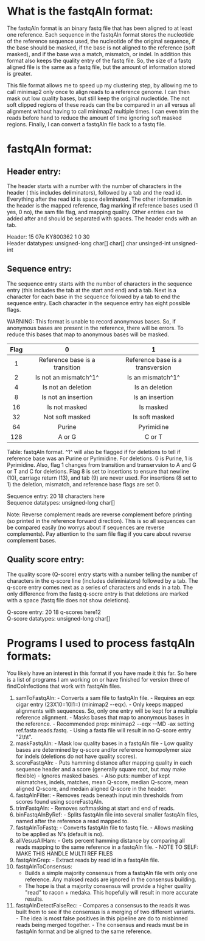 # What is the fastqAln format: #

The fastqAln format is an binary fastq file that has been aligned to at least
  one reference. Each sequence in the fastqAln format stores the nucleotide of
  the reference sequence used, the nucleotide of the original sequence, if the
  base should be masked, if the base is not aligned to the reference
  (soft masked), and if the base was a match, mismatch, or indel. In addition
  this format also keeps the quality entry of the fastq file. So, the size of a
  fastq aligned file is the same as a fastq file, but the amount of information
  stored is greater.

This file format allows me to speed up my clustering step, by allowing me to 
  call minimap2 only once to align reads to a reference genome. I can then mask
  out low quality bases, but still keep the original nucleotide. The not soft 
  clipped regions of these reads can the be compared in an all versus all
  alignment without having to call minimap2 multiple times. I can even trim the
  reads before hand to reduce the amount of time ignoring soft masked regions.
  Finally, I can convert a fastqAln file back to a fastq file.

# fastqAln format: #

## Header entry: ##

The header starts with a number with the number of characters in the header (
  this includes deliminators), followed by a tab and the read id. Everything
  after the read id is space deliminated. The other information in the header 
  is the mapped reference, flag marking if reference bases used (1 yes, 0 no),
  the sam file flag, and mapping quality. Other entries can be added after and
  should be separated with spaces. The header ends with an tab.

Header: 15	07e KY800362 1 0 30   
Header datatypes: unsigned-long char[] char[] char unsinged-int unsigned-int    

## Sequence entry: ##

The sequence entry starts with the number of characters in the sequence entry
  (this includes the tab at the start and end) and a tab. Next is a character
  for each base in the sequence followed by a tab to end the sequence entry.
  Each character in the sequence entry has eight possible flags.

WARNING: This format is unable to record anonymous bases. So, if anonymous
  bases are present in the reference, there will be errors. To reduce this
  bases that map to anonymous bases will be masked.

| Flag |              0                 |                1                 |
|:----:|:------------------------------:|:--------------------------------:|
|  1   | Reference base is a transition | Reference base is a transversion |
|  2   |        Is not an mismatch^1^   |          Is an mismatch^1^       |
|  4   |        Is not an deletion      |          Is an deletion          |
|  8   |        Is not an insertion     |          Is an insertion         |
|  16  |          Is not masked         |            Is masked             |
|  32  |          Not soft masked       |            Is soft masked        |
|  64  |          Purine                |            Pyrimidine            |
|  128 |          A or G                |            C or T                |

Table: fastqAln format. ^1^ will also be flagged if for deletions to tell if
  reference base was an Purine or Pyrimidine. For deletions. 0 is Purine, 1 is
  Pyrimidine. Also, flag 1 changes from transition  and transervsion to 
  A and G or T and C for deletions. Flag 8 is set to insertions to ensure that
  newline (10), carriage return (13), and tab (9) are never used. For insertions
  (8 set to 1) the deletion, mismatch, and reference base flags are set 0.

Sequence entry: 20	18 characters here	
Sequence datatypes: unsigned-long	char[]  

Note: Reverse complement reads are reverse complement before printing (so
  printed in the reference forward direction). This is so all sequences can
  be compared easily (no worrys about if sequences are reverse complements). Pay
  attention to the sam file flag if you care about reverse complement bases.

## Quality score entry: ##

The quality score (Q-score) entry starts with a number telling the number of
  characters in the q-score line (includes deliminiators) followed by a tab. The
  q-score entry comes next as a series of characters and ends in a tab. The only
  difference from the fastq q-socre entry is that deletions are marked with a
  space (fastq file does not show deletions).

Q-score entry: 20	18 q-scores here12	
Q-score datatypes: unsigned-long	char[]  

# Programs I used to process fastqAln formats: #

You likely have an interest in this format if you have made it this far. So here
  is a list of programs I am working on or have finished for version three
  of findCoInfections that work with fastqAln files.

  1. samToFastqAln:
    - Converts a sam file to fastqAln file.
    - Requires an eqx cigar entry (23X10=10I1=) (minimap2 --eqx).
    - Only keeps mapped alignments with sequences. So, only one entry will be 
      kept for a multiple reference alignment.
    - Masks bases that map to anonymous bases in the reference. 
    - Recommended prep: minimap2 --eqx --MD -ax setting ref.fasta reads.fastq.
    - Using a fasta file will result in no Q-score entry "2\t\t".
  2. maskFastqAln:
    - Mask low quality bases in a fastqAln file
    - Low quality bases are determined by q-score and/or reference homopolymer
      size for indels (deletions do not have quality scores).
  3. scoreFastqAln:
    - Puts hamming distance after mapping quality in each sequence header and
      a score (generally square root, but may make flexible)
    - Ignores masked bases.
    - Also puts: number of kept mismatches, indels, matches, mean Q-score, 
      median Q-score, mean aligned Q-score, and medain aligned Q-score in the
      header.
  4. fastqAlnFilter:
    - Removes reads beneath input min thresholds from scores found using
      scoreFastqAln.
  5. trimFastqAln:
    - Removes softmasking at start and end of reads.
  6. binFastqAlnByRef:
    - Splits fastqAln file into several smaller fastqAln files, named after
      the reference a read mapped to.
  7. fastqAlnToFastq:
    - Converts fastqAln file to fastq file.
    - Allows masking to be applied as N's (default is no).
  8. allVesusAllHam:
    - Gets percent hamming distance by comparing all reads mapping to the same
      reference in a fastqAln file.
    - NOTE TO SELF: MAKE THIS HANDLE MULTI REF FILES
  9. fastqAlnGrep:
    - Extract reads by read id in a fastqAln file.
  10. fastqAlnToConsensus:
      - Builds a simple majority consensus from a fastqAln file with only one
        reference. Any maksed reads are ignored in the consensus building.
      - The hope is that a majority consensus will provide a higher quality 
        "read" to racon + medaka. This hopefully will result in more accurate
         results.
  11. fastqAlnDetectFalseRec:
    - Compares a consensus to the reads it was built from to see if the
      consensus is a merging of two different variants.
    - The idea is most false positives in this pipeline are do to misbinned
      reads being merged together.
    - The consensus and reads must be in fastqAln format and be aligned to the
      same reference.
